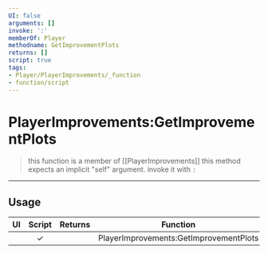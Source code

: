 ```yaml
---
UI: false
arguments: []
invoke: ':'
memberOf: Player
methodname: GetImprovementPlots
returns: []
script: true
tags:
- Player/PlayerImprovements/_function
- function/script
---
```

# PlayerImprovements:GetImprovementPlots
> this function is a member of [[PlayerImprovements]]
> this method expects an implicit "self" argument. invoke it with `:`
-----
## Usage
|  UI | Script | Returns | Function | Arguments |
|:---:|:------:|-------:|:--------:|:---------|
| |✓||PlayerImprovements:GetImprovementPlots||
